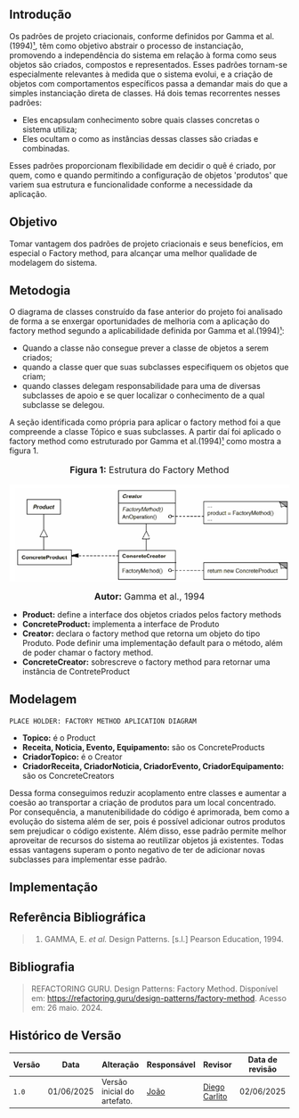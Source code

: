 ## Introdução

Os padrões de projeto criacionais, conforme definidos por Gamma et al.(1994)[¹](#referência-bibliográfica), têm como objetivo abstrair o processo de instanciação, promovendo a independência do sistema em relação à forma como seus objetos são criados, compostos e representados. Esses padrões tornam-se especialmente relevantes à medida que o sistema evolui, e a criação de objetos com comportamentos específicos passa a demandar mais do que a simples instanciação direta de classes. Há dois temas recorrentes nesses padrões:

-  Eles encapsulam conhecimento sobre quais classes concretas o sistema utiliza;
- Eles ocultam o como as instâncias dessas classes são criadas e combinadas.

Esses padrões proporcionam flexibilidade em decidir o quê é criado, por quem, como e quando permitindo a configuração de objetos 'produtos' que variem sua estrutura e funcionalidade conforme a necessidade da aplicação.

## Objetivo

Tomar vantagem dos padrões de projeto criacionais e seus benefícios, em especial o Factory method, para alcançar uma melhor qualidade de modelagem do sistema. 

## Metodogia

O diagrama de classes construído da fase anterior do projeto foi analisado de forma a se enxergar oportunidades de melhoria com a aplicação do factory method segundo a aplicabilidade definida por Gamma et al.(1994)[¹](#referência-bibliográfica):

- Quando a classe não consegue prever a classe de objetos a serem criados;
- quando a classe quer que suas subclasses especifiquem os objetos que criam;
- quando classes delegam responsabilidade para uma de diversas subclasses de apoio e se quer localizar o conhecimento de a qual subclasse se delegou.

A seção identificada como própria para aplicar o factory method foi a que compreende a classe Tópico e suas subclasses. A partir daí foi aplicado o factory method como estruturado por Gamma et al.(1994)[¹](#referência-bibliográfica) como mostra a figura 1.

<center>
<font size="3"><p style="text-align: center"><b>Figura 1:</b>  Estrutura do Factory Method </p></font>

<div style="text-align: center;">
    <img src="../assets/imgFactory/factoryMethodStructure.PNG"  width="1000px">
</div>

<font size="3"><p style="text-align: center"><b>Autor:</b>  Gamma et al., 1994</p></font>
</center>

- **Product:** define a interface dos objetos criados pelos factory methods
- **ConcreteProduct:** implementa a interface de Produto
- **Creator:** declara o factory method que retorna um objeto do tipo Produto. Pode definir uma implementação default para o método, além de poder chamar o factory method.
- **ConcreteCreator:** sobrescreve o factory method para retornar uma instância de ContreteProduct

## Modelagem

```
PLACE HOLDER: FACTORY METHOD APLICATION DIAGRAM
```

- **Topico:** é o Product
- **Receita, Noticia, Evento, Equipamento:** são os ConcreteProducts
- **CriadorTopico:** é o Creator 
- **CriadorReceita, CriadorNoticia, CriadorEvento, CriadorEquipamento:** são os ConcreteCreators

Dessa forma conseguimos reduzir acoplamento entre classes e aumentar a coesão ao transportar a criação de produtos para um local concentrado. Por consequência, a manutenibilidade do código é aprimorada, bem como a evolução do sistema além de ser, pois é possível adicionar outros produtos sem prejudicar o código existente. Além disso, esse padrão permite melhor aproveitar de recursos do sistema ao reutilizar objetos já existentes.
Todas essas vantagens superam o ponto negativo de ter de adicionar novas subclasses para implementar esse padrão. 

## Implementação

## Referência Bibliográfica

> 1. GAMMA, E. *et al.* Design Patterns. [s.l.] Pearson Education, 1994.

## Bibliografia

> REFACTORING GURU. Design Patterns: Factory Method. Disponível em: https://refactoring.guru/design-patterns/factory-method. Acesso em: 26 maio. 2024.

## Histórico de Versão

| Versão | Data       | Alteração              | Responsável     | Revisor           | Data de revisão |
|--------|------------|------------------------|------------------|-------------------|------------------|
| `1.0` | 01/06/2025  | Versão inicial do artefato. | [João](https://github.com/Joa0V) | [Diego Carlito](https://github.com/DiegoCarlito) | 02/06/2025 |
